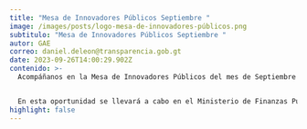 ```yaml
---
title: "Mesa de Innovadores Públicos Septiembre "
image: /images/posts/logo-mesa-de-innovadores-públicos.png
subtitulo: "Mesa de Innovadores Públicos Septiembre "
autor: GAE
correo: daniel.deleon@transparencia.gob.gt
date: 2023-09-26T14:00:29.902Z
contenido: >-
  Acompáñanos en la Mesa de Innovadores Públicos del mes de Septiembre 


  E﻿n esta oportunidad se llevará a cabo en el Ministerio de Finanzas Públicas 3er Nivel.
highlight: false
---
```

